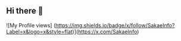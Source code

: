 ## Hi there 👋

![My Profile views]
(https://img.shields.io/badge/x/follow/SakaeInfo?Label=x&logo=x&style=flat)](https://x.com/SakaeInfo)
<!--
**sakaeyoshihiro/sakaeyoshihiro** is a ✨ _special_ ✨ repository because its `README.md` (this file) appears on your GitHub profile.

Here are some ideas to get you started:

- 🔭 I’m currently working on ...
- 🌱 I’m currently learning ...
- 👯 I’m looking to collaborate on ...
- 🤔 I’m looking for help with ...
- 💬 Ask me about ...
- 📫 How to reach me: ...
- 😄 Pronouns: ...
- ⚡ Fun fact: ...
-->
